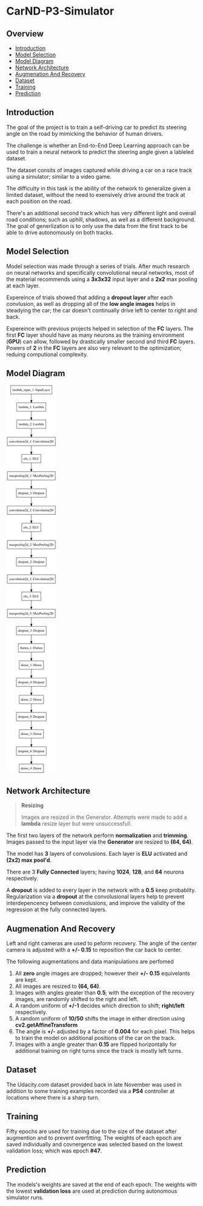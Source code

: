 # CarND-P3-Simulator

## Overview

* [Introduction](#introduction)
* [Model Selection](#model-selection)
* [Model Diagram](#model-diagram)
* [Network Architecture](#network-architecture)
* [Augmenation And Recovery](#augmenation-and-recovery)
* [Dataset](#dataset)
* [Training](#training)
* [Prediction](#prediction)

## Introduction

The goal of the project is to train a self-driving car to predict its steering angle on the road by mimicking the behavior of human drivers.

The challenge is whether an End-to-End Deep Learning approach can be used to train a neural network to predict the steering angle given a lableled dataset.

The dataset consits of images captured while driving a car on a race track using a simulator; similar to a video game.

The difficulty in this task is the ability of the network to generalize given a limited dataset, without the need to exensively drive around the track at each position on the road.

There's an additional second track which has very different light and overall road conditions; such as uphill, shadows, as well as a different background.  The goal of generlization is to only use the data from the first track to be able to drive autonomously on both tracks.


## Model Selection

Model selection was made through a series of trials.  After much research on neural networks and specifically convolutional neural networks, most of the material recommends using a __3x3x32__ input layer and a __2x2__ max pooling at each layer.

Expereince of trials showed that adding a __dropout layer__ after each convlusion, as well as dropping all of the __low angle images__ helps in steadying the car; the car doesn't continually drive left to center to right and back.

Expereince with previous projects helped in selection of the __FC__ layers.  The first __FC__ layer should have as many neurons as the training environment (__GPU__) can allow, followed by drastically smaller second and third __FC__ layers.  Powers of __2__ in the __FC__ layers are also very relevant to the optimization; reduing computional complexity.


## Model Diagram

![model diagram](model.png "Model Diagram")

## Network Architecture

> __Resizing__
> 
> Images are resized in the Generator.  Attempts were made to add a **lambda** resize layer but were unsuccessfull. 

The first two layers of the network perform __normalization__ and __trimming__.    Images passed to the input layer via the __Generator__ are resized to __(64, 64)__.

The model has __3__ layers of convolusions.  Each layer is __ELU__ activated and __(2x2) max pool'd__.  

There are 3 __Fully Connected__ layers; having __1024__, __128__, and __64__ neurons respectively.

A __dropout__ is added to every layer in the network with a __0.5__ keep probablity.  Regularization via a __dropout__ at the convolusional layers help to prevent interdepencency between convolusions, and improve the validity of the regression at the fully connected layers.

## Augmenation And Recovery

Left and right cameras are used to peform recovery.  The angle of the center camera is adjusted with a __+/- 0.15__ to reposition the car back to center.

The following augmentations and data manipulations are perfomed

1. All __zero__ angle images are dropped; however their __+/- 0.15__ equivelants are kept.
2. All images are resized to __(64, 64)__.
3. Images with angles greater than __0.5__; with the exception of the recovery images, are randomly shifted to the right and left.
  1. A random uniform of __+/-1__ decides which direction to shift; __right/left__ respectively.
  2. A random uniform of __10/50__ shifts the image in either direction using __cv2.getAffineTransform__
  3. The angle is __+/-__ adjusted by a factor of __0.004__ for each pixel.  This helps to train the model on additional positions of the car on the track.
4. Images with a angle greater than __0.15__ are flipped horizontally for additional training on right turns since the track is mostly left turns.

## Dataset

The Udacity.com dataset provided back in late November was used in addition to some training examples recorded via a __PS4__ controller at locations where there is a sharp turn.

## Training

Fifty epochs are used for training due to the size of the dataset after augmention and to prevent overfitting.  The weights of each epoch are saved individually and covnergence was selected based on the lowest validation loss; which was epoch __#47__.

## Prediction

The models's weights are saved at the end of each epoch.  The weights with the lowest __validation loss__ are used at prediction during autonomous simulator runs.

